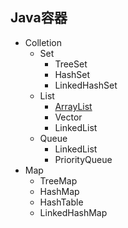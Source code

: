 ## Java容器

- Colletion
    - Set
        - TreeSet
        - HashSet
        - LinkedHashSet
    - List
        - [ArrayList](https://github.com/Cynaith/Java-Daily-Interview/blob/master/Java%E5%AE%B9%E5%99%A8/ArrayList.md)
        - Vector
        - LinkedList
    - Queue
        - LinkedList
        - PriorityQueue
- Map
    - TreeMap
    - HashMap
    - HashTable
    - LinkedHashMap